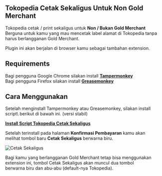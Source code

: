 ## Tokopedia Cetak Sekaligus Untuk Non Gold Merchant

Tokopedia cetak / print sekaligus untuk **Non / Bukan Gold Merchant**\
Berguna untuk kamu yang mau mencetak label alamat di Tokopedia tanpa harus berlangganan Gold Merchant.

Plugin ini akan berjalan di browser kamu sebagai tambahan extension.

## Requirements
Bagi pengguna Google Chrome silakan install [**Tampermonkey**](https://chrome.google.com/webstore/detail/tampermonkey/dhdgffkkebhmkfjojejmpbldmpobfkfo?hl=id)\
Bagi pengguna Firefox silakan install [**Greasemonkey**](https://addons.mozilla.org/en-US/firefox/addon/greasemonkey/)

## Cara Menggunakan
Setelah menginstall Tampermonkey atau Greasemonkey, silakan install script\ berikut di bawah ini. (versi stabil)

[**Install Script Tokopedia Cetak Sekaligus**](https://greasyfork.org/en/scripts/39660-tokopedia-cetak-sekaligus-non-gold-merchant)

Setelah terinstall pada halaman **Konfirmasi Pembayaran** kamu akan\
melihat tombol baru **Cetak Sekaligus** berwarna biru.

![Cetak Sekaligus](https://raw.githubusercontent.com/rendy1287/tokopedia-cetak-sekaligus/master/gambar/cetak.png)

Bagi kamu yang berlangganan Gold Merchant tetap bisa menggunakan\
extension ini, tombol Cetak Sekaligus akan muncul dua tombol\
berwarna biru dan abu-abu (default-nya Tokopedia).